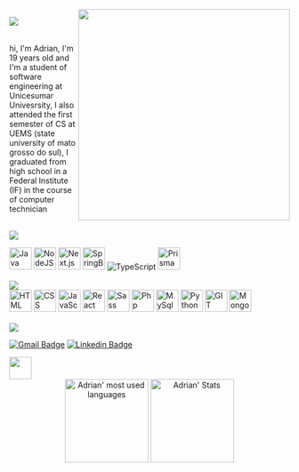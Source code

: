 
<img align="right" width="380" src="https://github.com/pinkglb/pinkglb/blob/main/Images/nova-palheta.png">

<img align="left" src="https://github.com/pinkglb/pinkglb/blob/main/Icons/title.png"> <br/><br/>


<p>hi, I'm Adrian, I'm 19 years old and I'm a student of software engineering at Unicesumar Univesrsity, I also attended the first semester of CS at UEMS (state university of mato grosso do sul), I graduated from high school in a Federal Institute (IF) in the course of computer technician<p>

<br/>



<img src="https://github.com/pinkglb/pinkglb/blob/main/Images/learning-now-new.png">

<div>
  <img height="40" src='https://github.com/pinkglb/pinkglb/blob/main/Icons/icons8-java.png' alt="Java">
  <img height="40" src='https://github.com/pinkglb/pinkglb/blob/main/Icons/nodedotjs.png' alt="NodeJS">
  <img height="40" src='https://github.com/pinkglb/pinkglb/blob/main/Icons/next.js.png' alt="Next.js">
  <img height="40" src='https://github.com/pinkglb/pinkglb/blob/main/Icons/spring.png' alt="SpringBoot">
  <img src='https://github.com/pinkglb/pinkglb/blob/main/Icons/icons8-typescript-40.png' alt="TypeScript">
  <img height="40" src='https://github.com/pinkglb/pinkglb/blob/main/Icons/prisma_logo-freelogovectors.net_-330x400.png' alt="Prisma ORM">
</div>
<br/>

<img height="" src="https://github.com/pinkglb/pinkglb/blob/main/Images/languages-and-tools-new.png">

<div>
  <img height="40" src='https://github.com/pinkglb/pinkglb/blob/main/Icons/html5.png' alt="HTML">
  <img height="40" src='https://github.com/pinkglb/pinkglb/blob/main/Icons/css3.png' alt="CSS">
  <img height="40" src='https://github.com/pinkglb/pinkglb/blob/main/Icons/javascript.png' alt="JavaScript">
  <img height="40" src='https://github.com/pinkglb/pinkglb/blob/main/Icons/react.png' alt="React">
  <img height="40" src='https://github.com/pinkglb/pinkglb/blob/main/Icons/sass.png' alt="Sass">
  <img height="40" src='https://github.com/pinkglb/pinkglb/blob/main/Icons/php.png' alt="Php">
  <img height="40" src='https://github.com/pinkglb/pinkglb/blob/main/Icons/icons8-logo-mysql.png' alt="MySql">
  <img height="40" src='https://github.com/pinkglb/pinkglb/blob/main/Icons/python.png' alt="Python">
  <img height="40" src='https://github.com/pinkglb/pinkglb/blob/main/Icons/git.png' alt="GIT">
  <img height="40" src='https://github.com/pinkglb/pinkglb/blob/main/Icons/mongodb(1).png' alt="MongoDB">
</div>

<br/>
<img src="https://github.com/pinkglb/pinkglb/blob/main/Images/contact-new.png">

[![Gmail Badge](https://img.shields.io/badge/Gmail-aeba89?style=for-the-badge&logo=gmail&logoColor=white&link=mailto:rebeccamanzi@gmail.com)](mailto:adriancosta1215@gmail.com)
[![Linkedin Badge](https://img.shields.io/badge/LinkedIn-aeba89?style=for-the-badge&logo=linkedin&logoColor=white&link=https://www.linkedin.com/in/rebeccamanzi/)](https://www.linkedin.com/in/adrian-quid%C3%A1-silvestre-costa-94bb12211/)

<img height = "40" src="https://github.com/pinkglb/pinkglb/blob/main/Images/stats-new.png">

<div align="center">
	<img height="150em" src="https://github-readme-stats.vercel.app/api/top-langs/?username=pinkglb&layout=compact&theme=202020-purple&bg_color=aeba89&hide_border=true&title_color=202020" alt="Adrian' most used languages" />
	<img height="150em" src="https://github-readme-stats.vercel.app/api?username=pinkglb&show_icons=true&count_private=true&theme=202020&bg_color=aeba89&hide_border=true&icon_color=202020&title_color=202020" alt="Adrian' Stats" />
</div>

